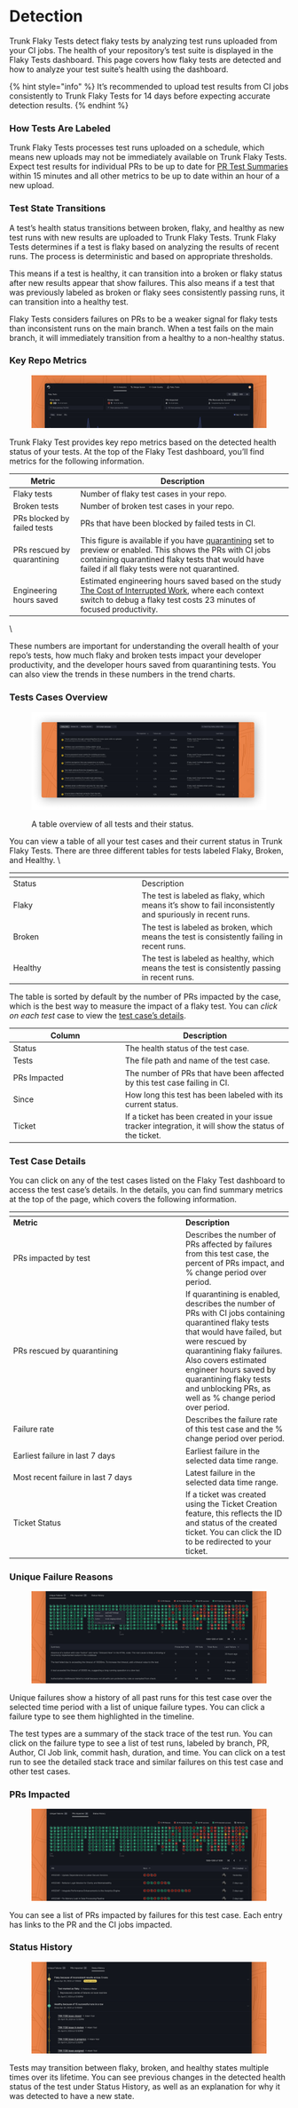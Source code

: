 # Detection

Trunk Flaky Tests detect flaky tests by analyzing test runs uploaded from your CI jobs. The health of your repository’s test suite is displayed in the Flaky Tests dashboard. This page covers how flaky tests are detected and how to analyze your test suite’s health using the dashboard.

{% hint style="info" %}
It’s recommended to upload test results from CI jobs consistently to Trunk Flaky Tests for 14 days before expecting accurate detection results.
{% endhint %}

### How Tests Are Labeled

Trunk Flaky Tests processes test runs uploaded on a schedule, which means new uploads may not be immediately available on Trunk Flaky Tests. Expect test results for individual PRs to be up to date for [PR Test Summaries](github-pull-request-comments.md) within 15 minutes and all other metrics to be up to date within an hour of a new upload.

### Test State Transitions

A test’s health status transitions between broken, flaky, and healthy as new test runs with new results are uploaded to Trunk Flaky Tests. Trunk Flaky Tests determines if a test is flaky based on analyzing the results of recent runs. The process is deterministic and based on appropriate thresholds.

This means if a test is healthy, it can transition into a broken or flaky status after new results appear that show failures. This also means if a test that was previously labeled as broken or flaky sees consistently passing runs, it can transition into a healthy test.&#x20;

Flaky Tests considers failures on PRs to be a weaker signal for flaky tests than inconsistent runs on the main branch. When a test fails on the main branch, it will immediately transition from a healthy to a non-healthy status.

### Key Repo Metrics

<figure><img src="../.gitbook/assets/BFNs (2).png" alt=""><figcaption></figcaption></figure>

Trunk Flaky Test provides key repo metrics based on the detected health status of your tests. At the top of the Flaky Test dashboard, you’ll find metrics for the following information.

| Metric                      | Description                                                                                                                                                                                                                        |
| --------------------------- | ---------------------------------------------------------------------------------------------------------------------------------------------------------------------------------------------------------------------------------- |
| Flaky tests                 | Number of flaky test cases in your repo.                                                                                                                                                                                           |
| Broken tests                | Number of broken test cases in your repo.                                                                                                                                                                                          |
| PRs blocked by failed tests | PRs that have been blocked by failed tests in CI.                                                                                                                                                                                  |
| PRs rescued by quarantining | This figure is available if you have [quarantining](quarantining.md) set to preview or enabled. This shows the PRs with CI jobs containing quarantined flaky tests that would have failed if all flaky tests were not quarantined. |
| Engineering hours saved     | Estimated engineering hours saved based on the study [The Cost of Interrupted Work](https://ics.uci.edu/\~gmark/chi08-mark.pdf), where each context switch to debug a flaky test costs 23 minutes of focused productivity.         |

\


These numbers are important for understanding the overall health of your repo’s tests, how much flaky and broken tests impact your developer productivity, and the developer hours saved from quarantining tests. You can also view the trends in these numbers in the trend charts.

### Tests Cases Overview

<figure><img src="../.gitbook/assets/BFNs (3).png" alt=""><figcaption><p>A table overview of all tests and their status.</p></figcaption></figure>

You can view a table of all your test cases and their current status in Trunk Flaky Tests. There are three different tables for tests labeled Flaky, Broken, and Healthy. \


<table data-header-hidden><thead><tr><th width="218"></th><th></th></tr></thead><tbody><tr><td>Status</td><td>Description</td></tr><tr><td>Flaky</td><td>The test is labeled as flaky, which means it’s show to fail inconsistently and spuriously in recent runs.</td></tr><tr><td>Broken</td><td>The test is labeled as broken, which means the test is consistently failing in recent runs.</td></tr><tr><td>Healthy</td><td>The test is labeled as healthy, which means the test is consistently passing in recent runs. </td></tr></tbody></table>

The table is sorted by default by the number of PRs impacted by the case, which is the best way to measure the impact of a flaky test. You can _click on each test_ case to view the [test case’s details](detection.md#test-case-details).

<table><thead><tr><th width="188">Column</th><th>Description</th></tr></thead><tbody><tr><td>Status</td><td>The health status of the test case.</td></tr><tr><td>Tests</td><td>The file path and name of the test case.</td></tr><tr><td>PRs Impacted</td><td>The number of PRs that have been affected by this test case failing in CI.</td></tr><tr><td>Since</td><td>How long this test has been labeled with its current status.</td></tr><tr><td>Ticket</td><td>If a ticket has been created in your issue tracker integration, it will show the status of the ticket.</td></tr></tbody></table>

### Test Case Details

You can click on any of the test cases listed on the Flaky Test dashboard to access the test case’s details. In the details, you can find summary metrics at the top of the page, which covers the following information.

<table data-header-hidden><thead><tr><th width="297"></th><th></th></tr></thead><tbody><tr><td><strong>Metric</strong></td><td><strong>Description</strong></td></tr><tr><td>PRs impacted by test</td><td>Describes the number of PRs affected by failures from this test case, the percent of PRs impact, and % change period over period.</td></tr><tr><td>PRs rescued by quarantining</td><td>If quarantining is enabled, describes the number of PRs with CI jobs containing quarantined flaky tests that would have failed, but were rescued by quarantining flaky failures. Also covers estimated engineer hours saved by quarantining flaky tests and unblocking PRs, as well as % change period over period.</td></tr><tr><td>Failure rate</td><td>Describes the failure rate of this test case and the % change period over period.</td></tr><tr><td>Earliest failure in last 7 days</td><td>Earliest failure in the selected data time range.</td></tr><tr><td>Most recent failure in last 7 days</td><td>Latest failure in the selected data time range.</td></tr><tr><td>Ticket Status</td><td>If a ticket was created using the Ticket Creation feature, this reflects the ID and status of the created ticket. You can click the ID to be redirected to your ticket.</td></tr></tbody></table>

### **Unique Failure Reasons**

<figure><img src="../.gitbook/assets/unique failure reasons (1) (1).png" alt=""><figcaption></figcaption></figure>

Unique failures show a history of all past runs for this test case over the selected time period with a list of unique failure types. You can click a failure type to see them highlighted in the timeline.

The test types are a summary of the stack trace of the test run. You can click on the failure type to see a list of test runs, labeled by branch, PR, Author, CI Job link, commit hash, duration, and time. You can click on a test run to see the detailed stack trace and similar failures on this test case and other test cases.

### **PRs Impacted**

<figure><img src="../.gitbook/assets/prs impacted (1).png" alt=""><figcaption></figcaption></figure>

You can see a list of PRs impacted by failures for this test case. Each entry has links to the PR and the CI jobs impacted.

### **Status History**

<figure><img src="../.gitbook/assets/status history.png" alt=""><figcaption></figcaption></figure>

Tests may transition between flaky, broken, and healthy states multiple times over its lifetime. You can see previous changes in the detected health status of the test under Status History, as well as an explanation for why it was detected to have a new state.
